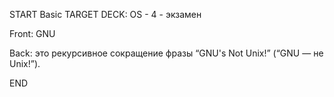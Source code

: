 START
Basic
TARGET DECK: OS - 4 - экзамен

Front: GNU  

Back: это рекурсивное сокращение фразы “GNU's Not Unix!” (“GNU — не Unix!”).
<!--ID: 1663427618492-->
END 
